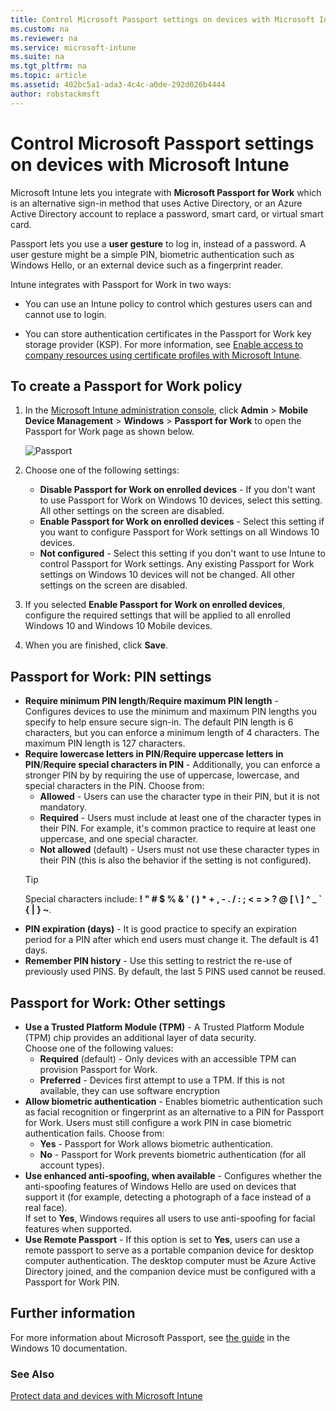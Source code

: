 ```yaml
---
title: Control Microsoft Passport settings on devices with Microsoft Intune
ms.custom: na
ms.reviewer: na
ms.service: microsoft-intune
ms.suite: na
ms.tgt_pltfrm: na
ms.topic: article
ms.assetid: 402bc5a1-ada3-4c4c-a0de-292d026b4444
author: robstackmsft
---
```

# Control Microsoft Passport settings on devices with Microsoft Intune
Microsoft Intune lets you integrate with **Microsoft Passport for Work** which is an alternative sign-in method that uses Active Directory, or an Azure Active Directory account to replace a password, smart card, or virtual smart card.

Passport lets you use a **user gesture** to log in, instead of a password. A user gesture might be a simple PIN, biometric authentication such as Windows Hello, or an external device such as a fingerprint reader.

Intune integrates with Passport for Work in two ways:

-   You can use an Intune policy to control which gestures users can and cannot use to login.

-   You can store authentication certificates in the Passport for Work key storage provider (KSP). For more information, see [Enable access to company resources using certificate profiles with Microsoft Intune](enable-access-to-company-resources-using-certificate-profiles-with-microsoft-intune.md).

## To create a Passport for Work policy

1.  In the [Microsoft Intune administration console](https://manage.microsoft.com), click **Admin** &gt; **Mobile Device Management** &gt; **Windows** &gt; **Passport for Work** to open the Passport for Work page as shown below.

	![Passport](/media/passport.png)

2.  Choose one of the following settings:
	- **Disable Passport for Work on enrolled devices** - If you don't want to use Passport for Work on Windows 10 devices, select this setting. All other settings on the screen are disabled.
	- **Enable Passport for Work on enrolled devices** - Select this setting if you want to configure Passport for Work settings on all Windows 10 devices.
	- **Not configured** - Select this setting if you don't want to use Intune to control Passport for Work settings. Any existing Passport for Work settings on Windows 10 devices will not be changed. All other settings on the screen are disabled.
3.  If you selected **Enable Passport for Work on enrolled devices**, configure the required  settings that will be applied to all enrolled Windows 10 and Windows 10 Mobile devices.
3.  When you are finished, click **Save**.

## Passport for Work: PIN settings

  
- **Require minimum PIN length**/**Require maximum PIN length** - Configures devices to use the minimum and maximum PIN lengths you specify to help ensure secure sign-in. The default PIN length is 6 characters, but you can enforce a minimum length of 4 characters. The maximum PIN length is 127 characters.
- **Require lowercase letters in PIN**/**Require uppercase letters in PIN**/**Require special characters in PIN** - Additionally, you can enforce a stronger PIN by by requiring the use of uppercase, lowercase, and special characters in the PIN. Choose from:
	- **Allowed** - Users can use the character type in their PIN, but it is not mandatory.
	- **Required** - Users must include at least one of the character types in their PIN. For example, it's common practice to require at least one uppercase, and one special character.
	- **Not allowed** (default) - Users must not use these character types in their PIN (this is also the behavior if the setting is not configured).
	> [!TIP]
    > Special characters include: **! " # $ % &amp; ' ( ) &#42; + , - . / : ; &lt; = &gt; ? @ [ \ ] ^ _ &#96; { &#124; } ~**.
- **PIN expiration (days)** - It is good practice to specify an expiration period for a PIN after which end users must change it. The default is 41 days. 
- **Remember PIN history** - Use this setting to restrict the re-use of previously used PINS. By default, the last 5 PINS used cannot be reused.


## Passport for Work: Other settings

- **Use a Trusted Platform Module (TPM)** - A Trusted Platform Module (TPM) chip provides an additional layer of data security.<br>Choose one of the following values:
	- **Required** (default) - Only devices with an accessible TPM can provision Passport for Work.
	- **Preferred** - Devices first attempt to use a TPM. If this is not available, they can use software encryption
- **Allow biometric authentication** - Enables biometric authentication such as facial recognition or fingerprint as an alternative to a PIN for Passport for Work. Users must still configure a work PIN in case biometric authentication fails. Choose from:
	- **Yes** - Passport for Work allows biometric authentication.
	- **No** - Passport for Work prevents biometric authentication (for all account types).
- **Use enhanced anti-spoofing, when available** - Configures whether the anti-spoofing features of Windows Hello are used on devices that support it (for example, detecting a photograph of a face instead of a real face).<br>If set to **Yes**, Windows requires all users to use anti-spoofing for facial features when supported.
- **Use Remote Passport** - If this option is set to **Yes**, users can use a remote passport to serve as a portable companion device for desktop computer authentication. The desktop computer must be Azure Active Directory joined, and the companion device must be configured with a Passport for Work PIN.

## Further information
For more information about Microsoft Passport, see [the guide](https://technet.microsoft.com/library/mt589441.aspx) in the Windows 10 documentation.

### See Also
[Protect data and devices with Microsoft Intune](protect-data-and-devices-with-microsoft-intune.md)

